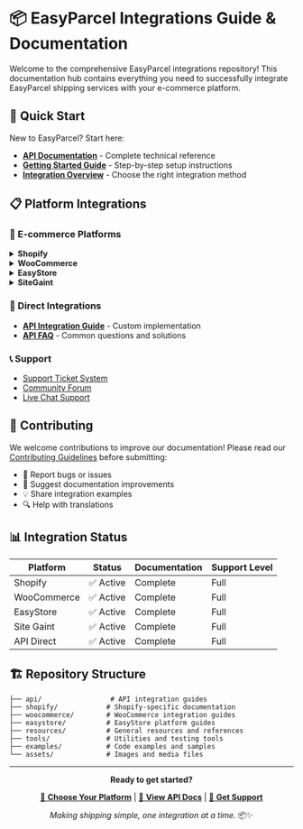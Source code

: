 # 📦 EasyParcel Integrations Guide & Documentation

Welcome to the comprehensive EasyParcel integrations repository! This documentation hub contains everything you need to successfully integrate EasyParcel shipping services with your e-commerce platform.

## 🚀 Quick Start

New to EasyParcel? Start here:

- **[API Documentation](https://developers.easyparcel.com/)** - Complete technical reference
- **[Getting Started Guide](#)** - Step-by-step setup instructions
- **[Integration Overview](#)** - Choose the right integration method

## 📋 Platform Integrations

### 🛒 E-commerce Platforms

<details>
<summary><strong>Shopify</strong></summary>

- [Shopify App vs Import Method Comparison](./sg/shopify/app_vs_import.md)
- [Order Sync Guide](./sg/shopify/order-sync-guide.md)
- [Missing Phone Number Resolution](./sg/shopify/phone-number-fix.md)
- [FAQ](./sg/shopify/troubleshooting.md)

</details>

<details>
<summary><strong>WooCommerce</strong></summary>

- [Plugin vs Import Method Comparison](./sg/wc/plugin_vs_import.md)
- [Plugin Installation Guide](./sg/wc/plugin_setup_wc.md)
- [FAQs](./sg/wc/wc_FAQ.md)

</details>

<details>
<summary><strong>EasyStore</strong></summary>
  
- [Address and Shipping Setup](./easystore/easystore_setup.md)
- [EasyStore Integration FAQ](./easystore/easystore_FAQ.md)


</details>

<details>
<summary><strong>SiteGaint</strong></summary>

- [Address and Shipping Setup](./easystore/sitegaint_setup.md)
- [EasyStore Integration FAQ](./easystore/FAQ.md)


</details>

### 🔧 Direct Integrations

- **[API Integration Guide](./api/api_documentaion.md)** - Custom implementation
- **[API FAQ](./api/api_FAQ.md)** - Common questions and solutions


### 📞 Support
- [Support Ticket System](#)
- [Community Forum](#)
- [Live Chat Support](#)

## 🤝 Contributing

We welcome contributions to improve our documentation! Please read our [Contributing Guidelines](CONTRIBUTING.md) before submitting:

- 🐛 Report bugs or issues
- 📝 Suggest documentation improvements  
- 💡 Share integration examples
- 🔍 Help with translations

## 📊 Integration Status

| Platform | Status | Documentation | Support Level |
|----------|--------|---------------|---------------|
| Shopify | ✅ Active | Complete | Full |
| WooCommerce | ✅ Active | Complete | Full |
| EasyStore | ✅ Active | Complete | Full |
| Site Gaint | ✅ Active | Complete | Full |
| API Direct | ✅ Active | Complete | Full |


## 🏗️ Repository Structure

```
├── api/                 # API integration guides
├── shopify/            # Shopify-specific documentation  
├── woocommerce/        # WooCommerce integration guides
├── easystore/          # EasyStore platform guides
├── resources/          # General resources and references
├── tools/              # Utilities and testing tools
├── examples/           # Code examples and samples
└── assets/             # Images and media files
```

---

<div align="center">

**Ready to get started?** 

[🚀 **Choose Your Platform**](#-platform-integrations) | [📖 **View API Docs**](https://developers.easyparcel.com/) | [💬 **Get Support**](#-need-help)

*Making shipping simple, one integration at a time.* 📦✨

</div>
